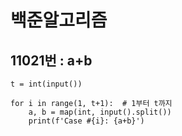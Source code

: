 # 백준알고리즘 
## 11021번 : a+b
```
t = int(input())

for i in range(1, t+1):  # 1부터 t까지
    a, b = map(int, input().split())
    print(f'Case #{i}: {a+b}')
```

